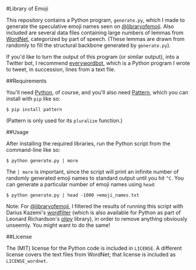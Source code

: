 #Library of Emoji

This repository contains a Python program, `generate.py`, which I made to
generate the speculative emoji names seen on
[@libraryofemoji](http://twitter.com/libraryofemoji). Also included are several
data files containing large numbers of lemmas from
[WordNet](http://wordnet.princeton.edu/), categorized by part of speech. (These
lemmas are drawn from randomly to fill the structural backbone generated by
`generate.py`).

If you'd like to turn the output of this program (or similar output), into a
Twitter bot, I recommend
[everywordbot](https://github.com/aparrish/everywordbot), which is a Python
program I wrote to tweet, in succession, lines from a text file.

##Requirements

You'll need [Python](http://www.python.org/), of course, and you'll also need
[Pattern](http://www.clips.ua.ac.be/pattern), which you can install with `pip`
like so:

	$ pip install pattern

(Pattern is only used for its `pluralize` function.)

##Usage

After installing the required libraries, run the Python script from the
command-line like so:

	$ python generate.py | more

The `| more` is important, since the script will print an infinite number of
randomly generated emoji names to standard output until you hit `^C`. You can
generate a particular number of emoji names using `head`:

	$ python generate.py | head -1000 >emoji_names.txt

Note: For [@libraryofemoji](http://twitter.com/libraryofemoji), I filtered the
results of running this script with Darius Kazemi's
[wordfilter](https://github.com/dariusk/wordfilter) (which is also available
for Python as part of Leonard Richardson's
[olipy](https://github.com/leonardr/olipy) library), in order to remove
anything obviously unseemly. You might want to do the same!

##License

The (MIT) license for the Python code is included in `LICENSE`. A different
license covers the text files from WordNet; that license is included as
`LICENSE_wordnet`.

